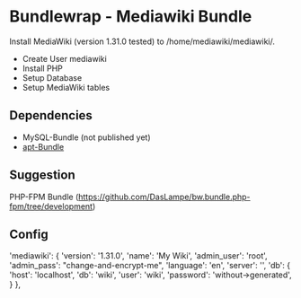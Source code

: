 # Bundlewrap - Mediawiki Bundle

Install MediaWiki (version 1.31.0 tested) to /home/mediawiki/mediawiki/.
- Create User mediawiki
- Install PHP
- Setup Database
- Setup MediaWiki tables

## Dependencies
- MySQL-Bundle (not published yet)
- [apt-Bundle](https://github.com/sHorst/bw.bundle.apt)

## Suggestion
PHP-FPM Bundle (https://github.com/DasLampe/bw.bundle.php-fpm/tree/development)

## Config
'mediawiki': {
    'version': '1.31.0',
    'name': 'My Wiki',
    'admin_user': 'root',
    'admin_pass': "change-and-encrypt-me",
    'language': 'en',
    'server': '',
    'db': {
        'host': 'localhost',
        'db': 'wiki',
        'user': 'wiki',
        'password': 'without->generated',
    }
},